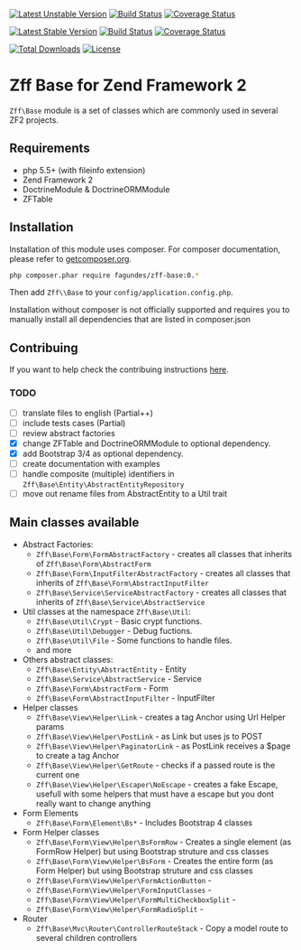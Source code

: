 [![Latest Unstable Version](https://img.shields.io/packagist/vpre/fagundes/zff-base.svg)](https://packagist.org/packages/fagundes/zff-base)
[![Build Status](https://travis-ci.org/fagundes/ZffBase.svg?branch=develop)](https://travis-ci.org/fagundes/ZffBase)
[![Coverage Status](https://coveralls.io/repos/fagundes/ZffBase/badge.svg?branch=develop&service=github)](https://coveralls.io/github/fagundes/ZffBase?branch=develop)

[![Latest Stable Version](https://img.shields.io/packagist/v/fagundes/zff-base.svg)](https://packagist.org/packages/fagundes/zff-base)
[![Build Status](https://travis-ci.org/fagundes/ZffBase.svg?branch=0.1.0)](https://travis-ci.org/fagundes/ZffBase)
[![Coverage Status](https://coveralls.io/repos/fagundes/ZffBase/badge.svg?branch=0.1.0&service=github)](https://coveralls.io/github/fagundes/ZffBase?branch=0.1.0)

[![Total Downloads](https://poser.pugx.org/fagundes/zff-base/downloads)](https://packagist.org/packages/fagundes/zff-base) [![License](https://poser.pugx.org/fagundes/zff-base/license)](https://packagist.org/packages/fagundes/zff-base)

Zff Base for Zend Framework 2
=============================

`Zff\Base` module is a set of classes which are commonly used in several ZF2 projects. 

## Requirements

* php 5.5+ (with fileinfo extension)
* Zend Framework 2
* DoctrineModule & DoctrineORMModule
* ZFTable

## Installation

Installation of this module uses composer. For composer documentation, please refer to
[getcomposer.org](http://getcomposer.org/).

```bash
php composer.phar require fagundes/zff-base:0.*
```

Then add `Zff\\Base` to your `config/application.config.php`.

Installation without composer is not officially supported and requires you to manually install all dependencies that are listed in composer.json

## Contribuing

If you want to help check the contribuing instructions [here](CONTRIBUTING.md).

### TODO

 - [ ] translate files to english (Partial++)
 - [ ] include tests cases (Partial)
 - [ ] review abstract factories 
 - [x] change ZFTable and DoctrineORMModule to optional dependency. 
 - [x] add Bootstrap 3/4 as optional dependency.
 - [ ] create documentation with examples
 - [ ] handle composite (multiple) identifiers in `Zff\Base\Entity\AbstractEntityRepository` 
 - [ ] move out rename files from AbstractEntity to a Util trait

## Main classes available

* Abstract Factories:
  * `Zff\Base\Form\FormAbstractFactory`         - creates all classes that inherits of `Zff\Base\Form\AbstractForm`
  * `Zff\Base\Form\InputFilterAbstractFactory`  - creates all classes that inherits of `Zff\Base\Form\AbstractInputFilter`
  * `Zff\Base\Service\ServiceAbstractFactory`   - creates all classes that inherits of `Zff\Base\Service\AbstractService`
* Util classes at the namespace `Zff\Base\Util`:
  * `Zff\Base\Util\Crypt`    - Basic crypt functions.
  * `Zff\Base\Util\Debugger` - Debug fuctions.
  * `Zff\Base\Util\File`     - Some functions to handle files.
  * and more
* Others abstract classes:
  * `Zff\Base\Entity\AbstractEntity`    - Entity
  * `Zff\Base\Service\AbstractService`  - Service
  * `Zff\Base\Form\AbstractForm`        - Form
  * `Zff\Base\Form\AbstractInputFilter` - InputFilter
* Helper classes
  * `Zff\Base\View\Helper\Link`             - creates a tag Anchor using Url Helper params
  * `Zff\Base\View\Helper\PostLink`         - as Link but uses js to POST 
  * `Zff\Base\View\Helper\PaginatorLink`    - as PostLink receives a $page to create a tag Anchor
  * `Zff\Base\View\Helper\GetRoute`         - checks if a passed route is the current one
  * `Zff\Base\View\Helper\Escaper\NoEscape` - creates a fake Escape, usefull with some helpers that must have a escape but you dont really want to change anything
* Form Elements
  * `Zff\Base\Form\Element\Bs*`             - Includes Bootstrap 4 classes
* Form Helper classes
  * `Zff\Base\Form\View\Helper\BsFormRow`                    - Creates a single element (as FormRow Helper) but using Bootstrap struture and css classes
  * `Zff\Base\Form\View\Helper\BsForm`                       - Creates the entire form (as Form Helper) but using Bootstrap struture and css classes
  * `Zff\Base\Form\View\Helper\FormActionButton`             - 
  * `Zff\Base\Form\View\Helper\FormInputClasses`             -    
  * `Zff\Base\Form\View\Helper\FormMultiCheckboxSplit`       -    
  * `Zff\Base\Form\View\Helper\FormRadioSplit`               -    
* Router
  * `Zff\Base\Mvc\Router\ControllerRouteStack` - Copy a model route to several  children controllers  